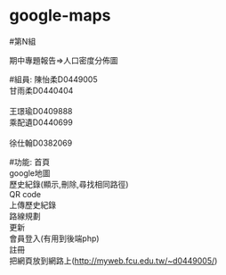 # google-maps

#第N組<br>

期中專題報告=>人口密度分佈圖

#組員: 
陳怡柔D0449005<br> 
甘雨柔D0440404<br>  
王璟瑜D0409888<br> 
乘配遺D0440699<br>  
徐仕翰D0382069<br>
     
#功能:
首頁<br>
google地圖<br>
歷史紀錄(顯示,刪除,尋找相同路徑)<br>
QR code<br>
上傳歷史紀錄<br>
路線規劃<br>
更新<br>
會員登入(有用到後端php)<br>
註冊<br>
把網頁放到網路上(http://myweb.fcu.edu.tw/~d0449005/)<br>
